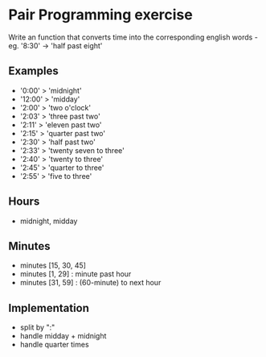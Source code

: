 # Pair Programming exercise 

Write an function that converts time into the corresponding english words - eg. '8:30' -> 'half past eight'

## Examples

- '0:00' > 'midnight'
- '12:00' > 'midday'
- '2:00' > 'two o'clock'
- '2:03' > 'three past two'
- '2:11' > 'eleven past two'
- '2:15' > 'quarter past two' 
- '2:30' > 'half past two'
- '2:33' > 'twenty seven to three'
- '2:40' > 'twenty to three'
- '2:45' > 'quarter to three' 
- '2:55' > 'five to three'
<!-- - '12:35' > 'twenty five to one' -->

## Hours 
- midnight, midday

## Minutes
- minutes [15, 30, 45] 
- minutes [1, 29]   : minute past hour
- minutes [31, 59]  : (60-minute) to next hour

## Implementation

- split by ":"
- handle midday + midnight
- handle quarter times